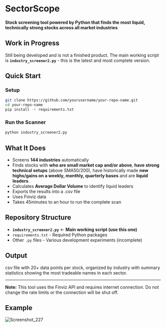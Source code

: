  
# SectorScope

**Stock screening tool powered by Python that finds the most liquid, technically strong stocks across all market industries**

## Work in Progress

Still being developed and is not a finished product. The main working script is **`industry_screener2.py`** - this is the latest and most complete version.

## Quick Start

### Setup
```bash
git clone https://github.com/yourusername/your-repo-name.git
cd your-repo-name
pip install -r requirements.txt
```

### Run the Scanner
```bash
python industry_screener2.py
```

## What It Does

- Screens **144 industries** automatically
- Finds stocks with **who are small market cap and/or above**, **have strong technical setups** (above SMA50/200), have historically made **new highs/gains on a weekly, monthly, quarterly bases** and are **liquid leaders**.
- Calculates **Average Dollar Volume** to identify liquid leaders
- Exports the results into a .csv file
- Uses Finviz data
- Takes 45minutes to an hour to run the complete scan

## Repository Structure

- **`industry_screener2.py`** ← **Main working script (use this one)**
- `requirements.txt` - Required Python packages
- Other `.py` files - Various development experiments (incomplete)

## Output

csv file with 20+ data points per stock, organized by industry with summary statistics showing the most tradeable names in each sector.

---

**Note:** This tool uses the Finviz API and requires internet connection. Do not change the rate limits or the connection will be shut off.

## Example 
![Screenshot_227](https://github.com/user-attachments/assets/3d86d20e-89cf-428c-98d6-b2223b54e000)
